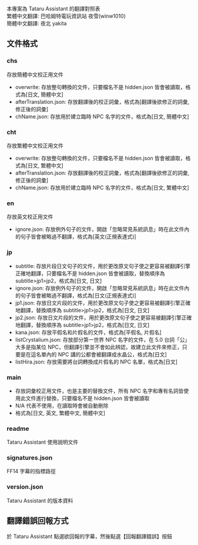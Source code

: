 本專案為 Tataru Assistant 的翻譯對照表  
繁體中文翻譯: 巴哈姆特電玩資訊站 夜雪(winw1010)  
簡體中文翻譯: 夜北 yakita

## 文件格式

### chs

存放簡體中文校正用文件

- overwrite: 存放整句轉換的文件，只要檔名不是 hidden.json 皆會被讀取，格式為[日文, 簡體中文]
- afterTranslation.json: 存放翻譯後的校正詞彙，格式為[翻譯後欲修正的詞彙, 修正後的詞彙]
- chName.json: 存放用於建立臨時 NPC 名字的文件，格式為[日文, 簡體中文]

### cht

存放繁體中文校正用文件

- overwrite: 存放整句轉換的文件，只要檔名不是 hidden.json 皆會被讀取，格式為[日文, 繁體中文]
- afterTranslation.json: 存放翻譯後的校正詞彙，格式為[翻譯後欲修正的詞彙, 修正後的詞彙]
- chName.json: 存放用於建立臨時 NPC 名字的文件，格式為[日文, 繁體中文]

### en

存放英文校正用文件

- ignore.json: 存放例外句子的文件，開啟「忽略常見系統訊息」時在此文件內的句子皆會被略過不翻譯，格式為[英文(正規表達式)]

### jp

- subtitle: 存放片段日文句子的文件，用於更改原文句子使之更容易被翻譯引擎正確地翻譯，只要檔名不是 hidden.json 皆會被讀取，替換順序為 subtitle>jp1>jp2，格式為[日文, 日文]
- ignore.json: 存放例外句子的文件，開啟「忽略常見系統訊息」時在此文件內的句子皆會被略過不翻譯，格式為[日文(正規表達式)]
- jp1.json: 存放日文片段的文件，用於更改原文句子使之更容易被翻譯引擎正確地翻譯，替換順序為 subtitle>jp1>jp2，格式為[日文, 日文]
- jp2.json: 存放日文片段的文件，用於更改原文句子使之更容易被翻譯引擎正確地翻譯，替換順序為 subtitle>jp1>jp2，格式為[日文, 日文]
- kana.json: 存放平假名和片假名的文件，格式為[平假名, 片假名]
- listCrystalium.json: 存放部分第一世界 NPC 名字的文件，在 5.0 台詞「公」大多是指某位 NPC，但翻譯引擎並不會如此辨認，故建立此文件來修正，只要是在這名單內的 NPC 講的公都會被翻譯成水晶公，格式為[日文]
- listHira.json: 存放需要將台詞轉換成片假名的 NPC 名單，格式為[日文]

### main

- 存放詞彙校正用文件，也是主要的替換文件，所有 NPC 名字和專有名詞皆使用此文件進行替換，只要檔名不是 hidden.json 皆會被讀取
- N/A 代表不使用，在讀取時會被自動刪除
- 格式為[日文, 英文, 繁體中文, 簡體中文]

### readme

Tataru Assistant 使用說明文件

### signatures.json

FF14 字幕的指標路徑

### version.json

Tataru Assistant 的版本資料

## 翻譯錯誤回報方式

於 Tataru Assistant 點選欲回報的字幕，然後點選【回報翻譯錯誤】按鈕
